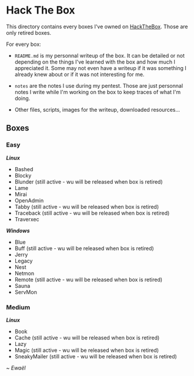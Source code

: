 # Hack The Box

This directory contains every boxes I've owned on [HackTheBox](https://www.hackthebox.eu/home). Those are only retired boxes.

For every box:

- `README.md` is my personnal writeup of the box. It can be detailed or not depending on the things I've learned with the box and how much I appreciated it. Some may not even have a writeup if it was something I already knew about or if it was not interesting for me.

- `notes` are the notes I use during my pentest. Those are just personnal notes I write while I'm working on the box to keep traces of what I'm doing.

- Other files, scripts, images for the writeup, downloaded resources...

## Boxes

### Easy

***Linux***

* Bashed
* Blocky
* Blunder (still active - wu will be released when box is retired)
* Lame
* Mirai
* OpenAdmin
* Tabby (still active - wu will be released when box is retired)
* Traceback (still active - wu will be released when box is retired)
* Traverxec

***Windows***

* Blue
* Buff (still active - wu will be released when box is retired)
* Jerry
* Legacy
* Nest
* Netmon
* Remote (still active - wu will be released when box is retired)
* Sauna
* ServMon

### Medium

***Linux***

* Book
* Cache (still active - wu will be released when box is retired)
* Lazy
* Magic (still active - wu will be released when box is retired)
* SneakyMailer (still active - wu will be released when box is retired)

~ *Ewaël*
